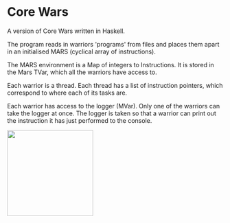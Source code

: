 # Core Wars

A version of Core Wars written in Haskell.

The program reads in warriors 'programs' from files and places them apart in an initialised MARS (cyclical array of instructions).

The MARS environment is a Map of integers to Instructions. It is stored in the Mars TVar, which all the warriors have access to.

Each warrior is a thread. Each thread has a list of instruction pointers, which correspond to where each of its tasks are.

Each warrior has access to the logger (MVar). Only one of the warriors can take the logger at once.
The logger is taken so that a warrior can print out the instruction it has just performed to the console.

<img src="./assets/example.gif" width="200"/>
